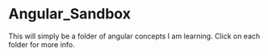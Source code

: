 # Angular_Sandbox

This will simply be a folder of angular concepts I am learning.  Click on each folder for more info.
